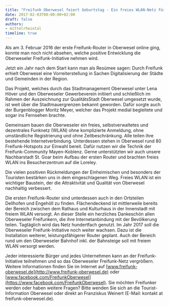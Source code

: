 ```yaml
---
title: "Freifunk Oberwesel feiert Geburtstag - Ein freies WLAN-Netz für Oberwesel"
date: 2017-02-03T00:00:00+02:00
draft: false
authors:
- mittelrheintal
timeline: true
---
```


Als am 3. Februar 2016 der erste Freifunk-Router in Oberwesel online ging, konnte man noch nicht absehen, welche positive Entwicklung die Oberweseler Freifunk-Initiative nehmen wird.

Jetzt ein Jahr nach dem Start kann man als Resümee sagen: Durch Freifunk erhielt Oberwesel eine Vorreiterstellung in Sachen Digitalisierung der Städte und Gemeinden in der Region.

Das Projekt, welches durch das Stadtmanagement Oberwesel unter Lena Höver und den Oberweseler Gewerbeverein initiiert und schließlich im Rahmen der Auszeichnung zur QualitätsStadt Oberwesel umgesetzt wurde, ist weit über die Stadtmauergrenzen bekannt geworden. Dafür sorgte auch der Burgenblogger Moritz Meyer, welcher das Projekt medial begleitete und sogar ins Fernsehen brachte.

Gemeinsam bauen die Oberweseler ein freies, selbstverwaltetes und dezentrales Funknetz (WLAN) ohne komplizierte Anmeldung, ohne umständliche Registrierung und ohne Zeitbeschränkung. Alle teilen ihre bestehende Internetverbindung. Unterdessen stehen in Oberwesel rund 80 Freifunk-Hotspots zur Einwahl bereit. Dafür nutzen wir die Technik der Freifunk-Community Mayen-Koblenz. Gerne unterstützten wir auch unsere Nachbarstadt St. Goar beim Aufbau der ersten Router und brachten freies WLAN ins Besucherzentrum auf die Loreley.

Die vielen positiven Rückmeldungen der Einheimischen und besonders der Touristen bestärken uns in dem eingeschlagenen Weg. Freies WLAN ist ein wichtiger Baustein, der die Attraktivität und Qualität von Oberwesel nachhaltig verbessert.

Die ersten Freifunk-Router sind unterdessen auch in den Ortsteilen Dellhofen und Engehöll zu finden. Flächendeckend ist mittlerweile bereits der Bereich zwischen dem Rathaus und Kulturhaus in der Innenstadt mit freiem WLAN versorgt. An dieser Stelle ein herzliches Dankeschön allen Oberweseler Freifunkern, die ihre Internetanbindung mit der Bevölkerung teilen. Tagtäglich wird das Netz hundertfach genutzt. Im Jahr 2017 soll die Oberweseler Freifunk-Initiative noch weiter wachsen. Dazu ist die Installation weiterer, leistungsfähigerer Router geplant. Auch der Bereich rund um den Oberweseler Bahnhof inkl. der Bahnsteige soll mit freiem WLAN versorgt werden.

Jeder interessierte Bürger und jedes Unternehmen kann an der Freifunk-Initiative teilnehmen und so das Oberweseler Freifunk-Netz vergrößern. Weitere Informationen finden Sie im Internet auf [www.freifunk-oberwesel.de](http://www.freifunk-oberwesel.de) oder [www.facebook.com/FreifunkOberwesel](https://www.facebook.com/FreifunkOberwesel). Sie möchten Freifunker werden oder haben weitere Fragen? Bitte wenden Sie sich an die Tourist-Information Oberwesel oder direkt an Franziskus Weinert (E-Mail: kontakt at freifunk-oberwesel.de).

